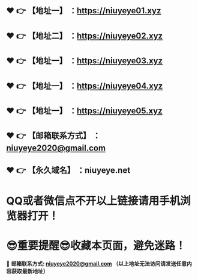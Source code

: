 :heart: :point_right: 【地址一】 ：https://niuyeye01.xyz
------
:heart: :point_right: 【地址二】 ：https://niuyeye02.xyz
------
:heart: :point_right: 【地址一】 ：https://niuyeye03.xyz
------
:heart: :point_right: 【地址一】 ：https://niuyeye04.xyz
------
:heart: :point_right: 【地址一】 ：https://niuyeye05.xyz
------
:heart: :point_right: 【邮箱联系方式】 ：niuyeye2020@gmail.com
------
:heart: :point_right: 【永久域名】 ：niuyeye.net
------
# QQ或者微信点不开以上链接请用手机浏览器打开！
# :sunglasses:重要提醒:sunglasses:收藏本页面，避免迷路！
:e-mail: __邮箱联系方式: niuyeye2020@gmail.com （以上地址无法访问请发送任意内容获取最新地址）__
